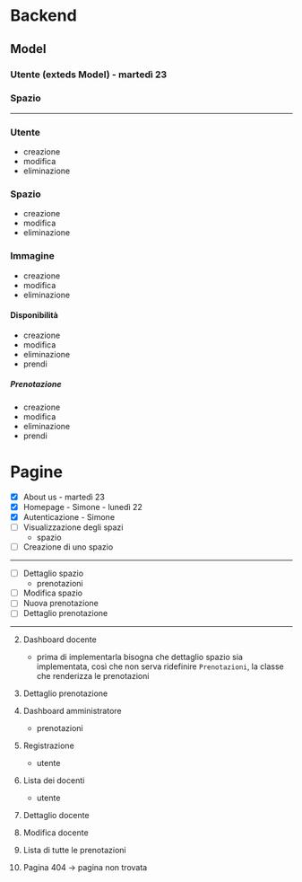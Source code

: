 # Backend

##  Model

### Utente (exteds Model) - martedì 23

### Spazio

---

### Utente

- creazione
- modifica
- eliminazione

### Spazio

- creazione
- modifica
- eliminazione

### Immagine

- creazione
- modifica
- eliminazione

#### Disponibilità

- creazione
- modifica
- eliminazione
- prendi

##### Prenotazione

- creazione
- modifica
- eliminazione
- prendi

# Pagine

- [x] About us - martedì 23
- [x] Homepage - Simone - lunedì 22
- [x] Autenticazione - Simone
- [ ] Visualizzazione degli spazi
    - spazio
- [ ] Creazione di uno spazio

---
      
- [ ] Dettaglio spazio
    - prenotazioni
- [ ] Modifica spazio
- [ ] Nuova prenotazione
- [ ] Dettaglio prenotazione
---
2. Dashboard docente
   - prima di implementarla bisogna che dettaglio spazio sia implementata, così che non serva ridefinire `Prenotazioni`, la classe che renderizza le prenotazioni

4. Dettaglio prenotazione

2. Dashboard amministratore
    - prenotazioni

3. Registrazione
    - utente

3. Lista dei docenti
    - utente

4. Dettaglio docente

5. Modifica docente

3. Lista di tutte le prenotazioni

1. Pagina 404 -> pagina non trovata
